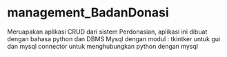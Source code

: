 # management_BadanDonasi
Meruapakan aplikasi CRUD dari sistem Perdonasian, aplikasi ini dibuat dengan bahasa python dan DBMS Mysql
dengan modul : tkintker untuk gui dan mysql connector untuk menghubungkan python dengan mysql

